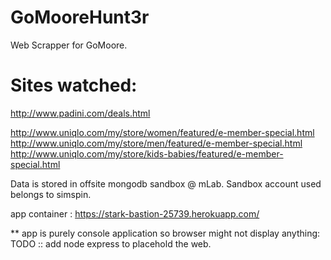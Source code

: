 # GoMooreHunt3r
Web Scrapper for GoMoore.
 
# Sites watched: 

http://www.padini.com/deals.html

http://www.uniqlo.com/my/store/women/featured/e-member-special.html
http://www.uniqlo.com/my/store/men/featured/e-member-special.html
http://www.uniqlo.com/my/store/kids-babies/featured/e-member-special.html


Data is stored in offsite mongodb sandbox @ mLab. 
Sandbox account used belongs to simspin. 

app container : 
https://stark-bastion-25739.herokuapp.com/

** app is purely console application so browser might not display anything: 
TODO :: add node express to placehold the web.